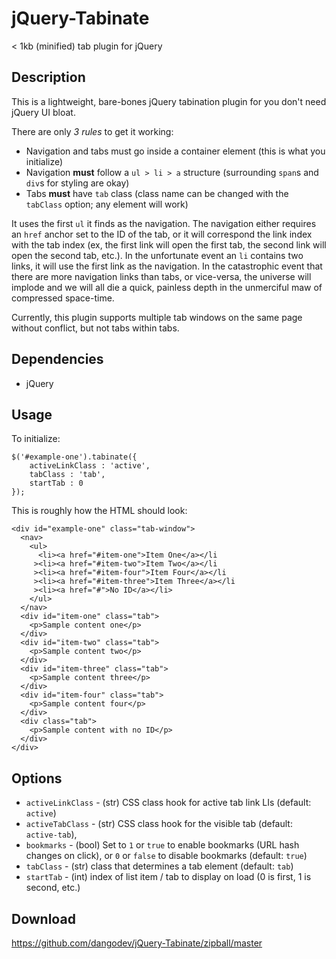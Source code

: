 jQuery-Tabinate
===============

< 1kb (minified) tab plugin for jQuery

Description
-----------
This is a lightweight, bare-bones jQuery tabination plugin for you don't need jQuery UI bloat.

There are only *3 rules* to get it working:

* Navigation and tabs must go inside a container element (this is what you initialize)
* Navigation **must** follow a `ul > li > a` structure (surrounding `span`s and `div`s for styling are okay)
* Tabs **must** have `tab` class (class name can be changed with the `tabClass` option; any element will work)

It uses the first `ul` it finds as the navigation. The navigation either requires an `href` anchor set to the ID of the tab, or it will correspond the
link index with the tab index (ex, the first link will open the first tab, the second link will open the second tab, etc.). In the unfortunate event an
`li` contains two links, it will use the first link as the navigation. In the catastrophic event that there are more navigation links than tabs, or
vice-versa, the universe will implode and we will all die a quick, painless depth in the unmerciful maw of compressed space-time.

Currently, this plugin supports multiple tab windows on the same page without conflict, but not tabs within tabs.


Dependencies
------------
* jQuery


Usage
-----
To initialize:

	$('#example-one').tabinate({
		activeLinkClass : 'active',
		tabClass : 'tab',
		startTab : 0
	});

This is roughly how the HTML should look:

	<div id="example-one" class="tab-window">
	  <nav>
	    <ul>
	      <li><a href="#item-one">Item One</a></li
	     ><li><a href="#item-two">Item Two</a></li
	     ><li><a href="#item-four">Item Four</a></li
	     ><li><a href="#item-three">Item Three</a></li
	     ><li><a href="#">No ID</a></li>
	    </ul>
	  </nav>
	  <div id="item-one" class="tab">
	    <p>Sample content one</p>
	  </div>
	  <div id="item-two" class="tab">
	    <p>Sample content two</p>
	  </div>
	  <div id="item-three" class="tab">
	    <p>Sample content three</p>
	  </div>
	  <div id="item-four" class="tab">
	    <p>Sample content four</p>
	  </div>
	  <div class="tab">
	    <p>Sample content with no ID</p>
	  </div>
	</div>


Options
-------
* `activeLinkClass` - (str) CSS class hook for active tab link LIs (default: `active`)
* `activeTabClass` - (str) CSS class hook for the visible tab (default: `active-tab`),
* `bookmarks` - (bool) Set to `1` or `true` to enable bookmarks (URL hash changes on click), or `0` or `false` to disable bookmarks (default: `true`)
* `tabClass` - (str) class that determines a tab element (default: `tab`)
* `startTab` - (int) index of list item / tab to display on load (0 is first, 1 is second, etc.)


Download
--------
https://github.com/dangodev/jQuery-Tabinate/zipball/master